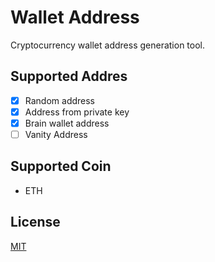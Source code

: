 # Wallet Address

Cryptocurrency wallet address generation tool.

## Supported Addres

* [x] Random address
* [x] Address from private key
* [x] Brain wallet address
* [ ] Vanity Address

## Supported Coin

* ETH

## License

[MIT](https://opensource.org/licenses/MIT)
